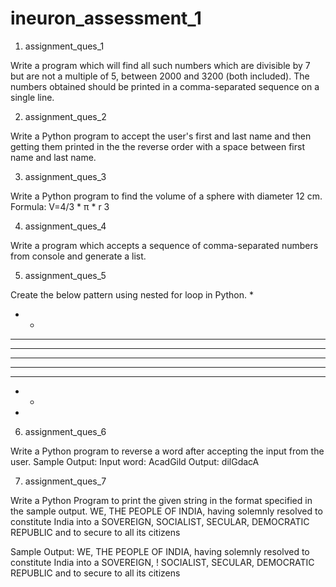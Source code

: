 # ineuron_assessment_1

1. assignment_ques_1

Write a program which will find all such numbers which are divisible by 7 but are not a multiple
of 5, between 2000 and 3200 (both included). The numbers obtained should be printed in a
comma-separated sequence on a single line.



2. assignment_ques_2

Write a Python program to accept the user's first and last name and then getting them printed in
the the reverse order with a space between first name and last name.



3. assignment_ques_3

Write a Python program to find the volume of a sphere with diameter 12 cm.
Formula: V=4/3 * π * r 3



4. assignment_ques_4

Write a program which accepts a sequence of comma-separated numbers from console and
generate a list.



5. assignment_ques_5

Create the below pattern using nested for loop in Python.
*
* *
* * *
* * * *
* * * * *
* * * *
* * *
* *
*



6. assignment_ques_6

Write a Python program to reverse a word after accepting the input from the user.
Sample Output:
Input word: AcadGild
Output: dilGdacA



7. assignment_ques_7

Write a Python Program to print the given string in the format specified in the sample output.
WE, THE PEOPLE OF INDIA, having solemnly resolved to constitute India into a
SOVEREIGN, SOCIALIST, SECULAR, DEMOCRATIC REPUBLIC and to secure to all
its citizens

Sample Output:
WE, THE PEOPLE OF INDIA,
  having solemnly resolved to constitute India into a SOVEREIGN, !
    SOCIALIST, SECULAR, DEMOCRATIC REPUBLIC
     and to secure to all its citizens
